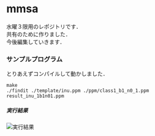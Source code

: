 # mmsa

水曜３限用のレポジトリです．  
共有のために作りました．  
今後編集していきます．  

### サンプルプログラム

とりあえずコンパイルして動かしました．  

```
make
./findit ./template/inu.ppm ./ppm/class1_b1_n0_1.ppm result_inu_1b1n01.ppm
```

##### 実行結果

![実行結果](.result_inu_1b1n01.ppm)


